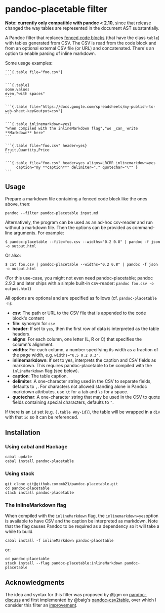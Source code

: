 # pandoc-placetable filter

**Note: currently only compatible with pandoc < 2.10**,
since that release changed the way tables are represented in the document AST substantially.

A Pandoc filter that replaces [fenced code blocks](http://pandoc.org/README.html#fenced-code-blocks)
(that have the class `table`) with tables generated from CSV. The CSV is read from the code block
and from an optional external CSV file (or URL) and concatenated. There's an option to enable
parsing of inline markdown.

Some usage examples:

    ```{.table file="foo.csv"}
    ```

    ```{.table}
    some,values
    even,"with spaces"
    ```

    ```{.table file="https://docs.google.com/spreadsheets/my-publish-to-web-sheet-key&output=csv"}
    ```

    ```{.table inlinemarkdown=yes}
    "when compiled with the inlineMarkdown flag","we _can_ write **Markdown** here"
    ```

    ```{.table file="foo.csv" header=yes}
    Fruit,Quantity,Price
    ```

    ```{.table file="foo.csv" header=yes aligns=LRCRR inlinemarkdown=yes
         caption="my **caption**" delimiter="," quotechar="\"" }
    ```


## Usage

Prepare a markdown file containing a fenced code block like the ones above, then:

    pandoc --filter pandoc-placetable input.md


Alternatively, the program can be used as an ad-hoc csv-reader and run without a markdown file.
Then the options can be provided as command-line arguments. For example:

    $ pandoc-placetable --file=foo.csv --widths="0.2 0.8" | pandoc -f json -o output.html

Or also:

    $ cat foo.csv | pandoc-placetable --widths="0.2 0.8" | pandoc -f json -o output.html

(For this use-case, you might not even need pandoc-placetable; pandoc 2.9.2 and later ships
with a simple built-in csv-reader: `pandoc foo.csv -o output.html`)

All options are optional and are specified as follows (cf. `pandoc-placetable -h`):

- **csv**: The path or URL to the CSV file that is appended to the code block's content
- **file**: synonym for `csv`
- **header**: If set to `yes`, then the first row of data is interpreted as the table headers.
- **aligns**: For each column, one letter (L, R or C) that specifies the column's alignment.
- **widths**: For each column, a number specifying its width as a fraction of the page width,
  e.g. `widths="0.5 0.2 0.3"`.
- **inlinemarkdown**: If set to yes, interprets the caption and CSV fields as markdown.
  This requires pandoc-placetable to be compiled with the `inlineMarkdown` flag (see below).
- **caption**: The table caption.
- **delimiter**: A one-character string used in the CSV to separate fields, defaults to `,`.
  For characters not allowed standing alone in Pandoc markdown attributes, use `\t` for a
  tab and `\s` for a space.
- **quotechar**: A one-character string that may be used in the CSV to quote fields containing
  special characters, defaults to `"`.

If there is an `id` set (e.g. `{.table #my-id}`), the table will be wrapped in a `div` with
that `id` so it can be referenced.

## Installation

### Using cabal and Hackage

    cabal update
    cabal install pandoc-placetable

### Using stack

    git clone git@github.com:mb21/pandoc-placetable.git
    cd pandoc-placetable
    stack install pandoc-placetable

### The inlineMarkdown flag

When compiled with the `inlineMarkdown` flag, the `inlinemarkdown=yes`option is available to
have CSV and the caption be interpreted as markdown. Note that the flag causes Pandoc to be
required as a dependency so it will take a while to build.

    cabal install -f inlineMarkdown pandoc-placetable

or:

    cd pandoc-placetable
    stack install --flag pandoc-placetable:inlineMarkdown pandoc-placetable


## Acknowledgments

The idea and syntax for this filter was proposed by @jgm on
[pandoc-discuss](https://groups.google.com/forum/#!topic/pandoc-discuss/kBdJU_JktzI)
and first implemented by @baig's [pandoc-csv2table](https://github.com/baig/pandoc-csv2table),
over which I consider this filter an [improvement](https://github.com/mb21/pandoc-placetable/issues/1).
